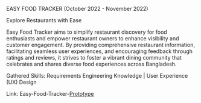 EASY FOOD TRACKER  (October 2022 - November 2022)

Explore Restaurants with Ease

Easy Food Tracker aims to simplify restaurant discovery for food enthusiasts and empower restaurant owners to enhance visibility and customer engagement. By providing comprehensive restaurant information, facilitating seamless user experiences, and encouraging feedback through ratings and reviews, it strives to foster a vibrant dining community that celebrates and shares diverse food experiences across Bangladesh.

Gathered Skills: Requirements Engineering Knowledge | User Experience (UX) Design

Link: Easy-Food-Tracker-[Prototype](https://www.canva.com/design/DAFZiiia-fI/hulX0wM6nQ1gKcTrEzxXKw/watch)
